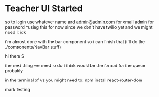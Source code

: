# Teacher UI Started

so to login use whatever name and 
    admin@admin.com for email
    admin for password
^using this for now since we don't have twilio yet and we might need it idk


i'm almost done with the bar component so i can finish that (i'll do the ./components/NavBar stuff)

hi there S

the next thing we need to do i think would be the format for the queue probably

in the terminal of vs you might need to:
npm install react-router-dom

mark testing
